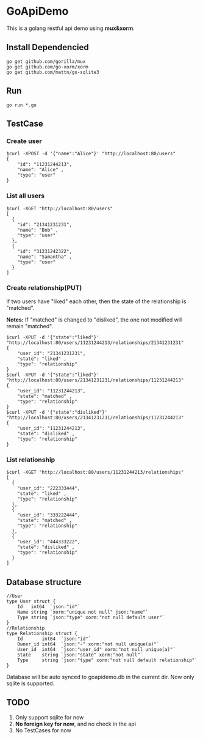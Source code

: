 # GoApiDemo
This is a golang restful api demo using **mux&amp;xorm**.

## Install Dependencied
```
go get github.com/gorilla/mux
go get github.com/go-xorm/xorm
go get github.com/mattn/go-sqlite3
```

## Run
`go run *.go`

## TestCase
### Create user
```
$curl -XPOST -d '{"name":"Alice"}' "http://localhost:80/users"
{
    "id": "11231244213",
    "name": "Alice" ,
    "type": "user"
}
```
### List all users
```
$curl -XGET "http://localhost:80/users"
[
  {
    "id": "21341231231",
    "name": "Bob" ,
    "type": "user"
  },
  {
    "id": "31231242322",
    "name": "Samantha" ,
    "type": "user"
  }
]
```
### Create relationship(PUT)
If two users have "liked" each other, then the state of the relationship is "matched".

**Notes:** If "matched" is changed to "disliked", the one not modified will remain "matched".
```
$curl -XPUT -d '{"state":"liked"}'
"http://localhost:80/users/11231244213/relationships/21341231231"
{
    "user_id": "21341231231",
    "state": "liked" ,
    "type": "relationship"
}
$curl -XPUT -d '{"state":"liked"}'
"http://localhost:80/users/21341231231/relationships/11231244213"
{
    "user_id": "11231244213",
    "state": "matched" ,
    "type": "relationship"
}
$curl -XPUT -d '{"state":"disliked"}'
"http://localhost:80/users/21341231231/relationships/11231244213"
{
    "user_id": "11231244213",
    "state": "disliked" ,
    "type": "relationship"
}
```
### List relationship
```
$curl -XGET "http://localhost:80/users/11231244213/relationships"
[
  {
    "user_id": "222333444",
    "state": "liked" ,
    "type": "relationship"
  },
  {
    "user_id": "333222444",
    "state": "matched" ,
    "type": "relationship"
  },
  {
    "user_id": "444333222",
    "state": "disliked" ,
    "type": "relationship"
  }
]
```

## Database structure
```
//User
type User struct {
    Id   int64  `json:"id"`
    Name string `xorm:"unique not null" json:"name"`
    Type string `json:"type" xorm:"not null default user"`
}
//Relationship
type Relationship struct {
    Id       int64  `json:"id"`
    Owner_id int64  `json:"-" xorm:"not null unique(a)"`
    User_id  int64  `json:"user_id" xorm:"not null unique(a)"`
    State    string `json:"state" xorm:"not null"`
    Type     string `json:"type" xorm:"not null default relationship"`
}
```
Database will be auto synced to goapidemo.db in the current dir.
Now only sqlite is supported.

## TODO
1. Only support sqlite for now
2. **No foreign key for now**, and no check in the api
3. No TestCases for now